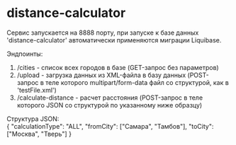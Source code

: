 # distance-calculator
Сервис запускается на 8888 порту, при запуске к базе данных 'distance-calculator' автоматически применяются миграции Liquibase.

Эндпоинты:
  1) /cities - список всех городов в базе (GET-запрос без параметров)
  2) /upload - загрузка данных из XML-файла в базу данных (POST-запрос в теле которого multipart/form-data файл со структурой, как в 'testFile.xml')
  3) /calculate-distance - расчет расстояния (POST-запрос в теле которого JSON со структурой по указанному ниже образцу)
  

Структура JSON:  
  {
   "calculationType": "ALL",
   "fromCity": ["Самара", "Тамбов"],
   "toCity": ["Москва", "Тверь"]
  }
